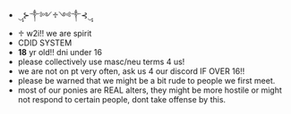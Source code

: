 - ‿̩͙⊱༒︎༻♱༺༒︎⊰‿̩͙
- ♱ w2i!! we are spirit
- CDID SYSTEM
- **18** yr old!! dni under 16
- please collectively use masc/neu terms 4 us!
- we are not on pt very often, ask us 4 our discord IF OVER 16!!
- please be warned that we might be a bit rude to people we first meet.
- most of our ponies are REAL alters, they might be more hostile or might not respond to certain people, dont take offense by this.
